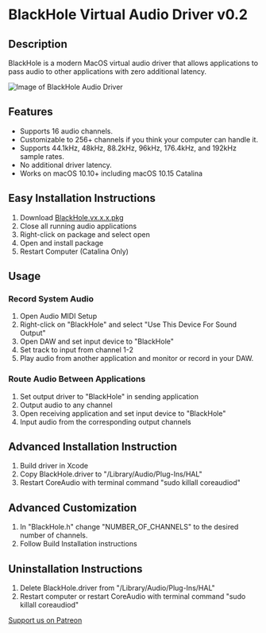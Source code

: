 # BlackHole Virtual Audio Driver v0.2

## Description
BlackHole is a modern MacOS virtual audio driver that allows applications to pass audio to other applications with zero additional latency.

![Image of BlackHole Audio Driver](https://github.com/ExistentialAudio/BlackHole/blob/master/BlackHole.png)

## Features
- Supports 16 audio channels.
- Customizable to 256+ channels if you think your computer can handle it.
- Supports 44.1kHz, 48kHz, 88.2kHz, 96kHz, 176.4kHz, and 192kHz sample rates.
- No additional driver latency. 
- Works on macOS 10.10+ including macOS 10.15 Catalina

## Easy Installation Instructions
1. Download [BlackHole.vx.x.x.pkg](https://github.com/ExistentialAudio/BlackHole/releases/)
2. Close all running audio applications
3. Right-click on package and select open
4. Open and install package
5. Restart Computer (Catalina Only)

## Usage
### Record System Audio
1. Open Audio MIDI Setup
2. Right-click on "BlackHole" and select "Use This Device For Sound Output"
3. Open DAW and set input device to "BlackHole" 
4. Set track to input from channel 1-2
5. Play audio from another application and monitor or record in your DAW.

### Route Audio Between Applications
1. Set output driver to "BlackHole" in sending application
2. Output audio to any channel
3. Open receiving application and set input device to "BlackHole" 
4. Input audio from the corresponding output channels

## Advanced Installation Instruction
1. Build driver in Xcode
2. Copy BlackHole.driver to "/Library⁩/Audio⁩/Plug-Ins⁩/HAL"
3. Restart CoreAudio with terminal command "sudo killall coreaudiod"

## Advanced Customization
1. In "BlackHole.h" change "NUMBER_OF_CHANNELS" to the desired number of channels.
2. Follow Build Installation instructions

## Uninstallation Instructions
1. Delete BlackHole.driver from "/Library⁩/Audio⁩/Plug-Ins⁩/HAL"
2. Restart computer or restart CoreAudio with terminal command "sudo killall coreaudiod"

[Support us on Patreon](https://www.patreon.com/existentialaudio)
